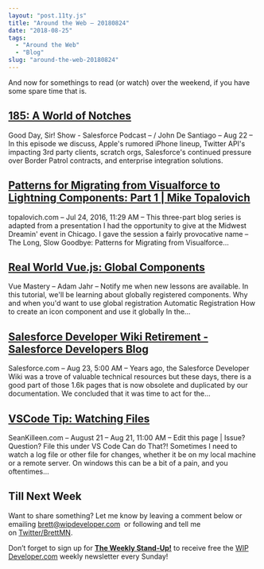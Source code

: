 ```yaml
---
layout: "post.11ty.js"
title: "Around the Web – 20180824"
date: "2018-08-25"
tags: 
  - "Around the Web"
  - "Blog"
slug: "around-the-web-20180824"
---
```


And now for somethings to read (or watch) over the weekend, if you have some spare time that is.

## [185: A World of Notches](https://www.gooddaysirpodcast.com/podcast/2018/8/22/185-a-world-of-notches)

Good Day, Sir! Show - Salesforce Podcast – / John De Santiago – Aug 22 – In this episode we discuss, Apple's rumored iPhone lineup, Twitter API's impacting 3rd party clients, scratch orgs, Salesforce's continued pressure over Border Patrol contracts, and enterprise integration solutions.

## [Patterns for Migrating from Visualforce to Lightning Components: Part 1 | Mike Topalovich](https://www.topalovich.com/2016/07/patterns-for-migrating-from-visualforce-to-lightning-components-part-1/)

topalovich.com – Jul 24, 2016, 11:29 AM – This three-part blog series is adapted from a presentation I had the opportunity to give at the Midwest Dreamin' event in Chicago. I gave the session a fairly provocative name – The Long, Slow Goodbye: Patterns for Migrating from Visualforce…

## [Real World Vue.js: Global Components](https://www.vuemastery.com/courses/real-world-vue-js/global-components/)

Vue Mastery – Adam Jahr – Notify me when new lessons are available. In this tutorial, we'll be learning about globally registered components. Why and when you'd want to use global registration Automatic Registration How to create an icon component and use it globally In the…

## [Salesforce Developer Wiki Retirement - Salesforce Developers Blog](https://developer.salesforce.com/blogs/2018/08/salesforce-developer-wiki-retirement.html)

Salesforce.com – Aug 23, 5:00 AM – Years ago, the Salesforce Developer Wiki was a trove of valuable technical resources but these days, there is a good part of those 1.6k pages that is now obsolete and duplicated by our documentation. We concluded that it was time to act for the…

## [VSCode Tip: Watching Files](https://seankilleen.com/2018/08/vscode-tip-watch-files/)

SeanKilleen.com – August 21 – Aug 21, 11:00 AM – Edit this page | Issue? Question? File this under VS Code Can do That?! Sometimes I need to watch a log file or other file for changes, whether it be on my local machine or a remote server. On windows this can be a bit of a pain, and you oftentimes…

## Till Next Week

Want to share something? Let me know by leaving a comment below or emailing [brett@wipdeveloper.com](mailto:brett@wipdeveloper.com)  or following and tell me on [Twitter/BrettMN](https://twitter.com/BrettMN).

Don’t forget to sign up for **[The Weekly Stand-Up!](https://wipdeveloper.wpcomstaging.com/newsletter/)** to receive free the [WIP Developer.com](https://wipdeveloper.wpcomstaging.com/) weekly newsletter every Sunday!
